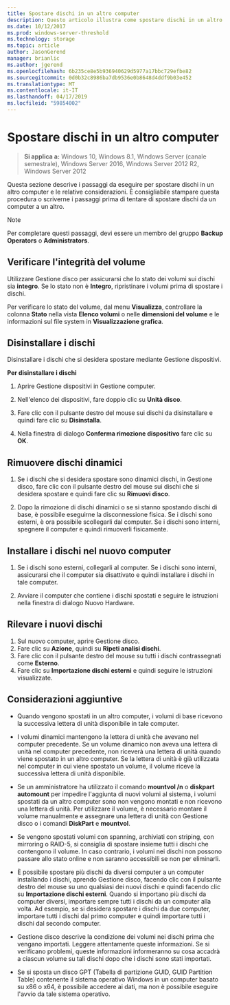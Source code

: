 ```yaml
---
title: Spostare dischi in un altro computer
description: Questo articolo illustra come spostare dischi in un altro computer
ms.date: 10/12/2017
ms.prod: windows-server-threshold
ms.technology: storage
ms.topic: article
author: JasonGerend
manager: brianlic
ms.author: jgerend
ms.openlocfilehash: 6b235ce8e5b936940629d5977a17bbc729efbe82
ms.sourcegitcommit: 0d0b32c8986ba7db9536e0b8648d4ddf9b03e452
ms.translationtype: MT
ms.contentlocale: it-IT
ms.lasthandoff: 04/17/2019
ms.locfileid: "59854002"
---
```

# <a name="move-disks-to-another-computer"></a>Spostare dischi in un altro computer

> **Si applica a:** Windows 10, Windows 8.1, Windows Server (canale semestrale), Windows Server 2016, Windows Server 2012 R2, Windows Server 2012

Questa sezione descrive i passaggi da eseguire per spostare dischi in un altro computer e le relative considerazioni. È consigliabile stampare questa procedura o scriverne i passaggi prima di tentare di spostare dischi da un computer a un altro.

> [!NOTE]
> Per completare questi passaggi, devi essere un membro del gruppo **Backup Operators** o **Administrators**.

## <a name="verify-volume-health"></a>Verificare l'integrità del volume

Utilizzare Gestione disco per assicurarsi che lo stato dei volumi sui dischi sia **integro**. Se lo stato non è **Integro**, ripristinare i volumi prima di spostare i dischi.

Per verificare lo stato del volume, dal menu **Visualizza**, controllare la colonna **Stato** nella vista **Elenco volumi** o nelle **dimensioni del volume** e le informazioni sul file system in **Visualizzazione grafica**.

## <a name="uninstall-the-disks"></a>Disinstallare i dischi

Disinstallare i dischi che si desidera spostare mediante Gestione dispositivi.

**Per disinstallare i dischi**

1.  Aprire Gestione dispositivi in Gestione computer.

2.  Nell'elenco dei dispositivi, fare doppio clic su **Unità disco**.

3.  Fare clic con il pulsante destro del mouse sui dischi da disinstallare e quindi fare clic su **Disinstalla**.

4.  Nella finestra di dialogo **Conferma rimozione dispositivo** fare clic su **OK**.

## <a name="remove-dynamic-disks"></a>Rimuovere dischi dinamici

1. Se i dischi che si desidera spostare sono dinamici dischi, in Gestione disco, fare clic con il pulsante destro del mouse sui dischi che si desidera spostare e quindi fare clic su **Rimuovi disco**.

2. Dopo la rimozione di dischi dinamici o se si stanno spostando dischi di base, è possibile eseguirne la disconnessione fisica. Se i dischi sono esterni, è ora possibile scollegarli dal computer. Se i dischi sono interni, spegnere il computer e quindi rimuoverli fisicamente.

## <a name="install-disks-in-the-new-computer"></a>Installare i dischi nel nuovo computer

1. Se i dischi sono esterni, collegarli al computer. Se i dischi sono interni, assicurarsi che il computer sia disattivato e quindi installare i dischi in tale computer.

2. Avviare il computer che contiene i dischi spostati e seguire le istruzioni nella finestra di dialogo Nuovo Hardware.

## <a name="detect-new-disks"></a>Rilevare i nuovi dischi

1. Sul nuovo computer, aprire Gestione disco. 
2. Fare clic su **Azione**, quindi su **Ripeti analisi dischi**.
3. Fare clic con il pulsante destro del mouse su tutti i dischi contrassegnati come **Esterno**. 
4. Fare clic su **Importazione dischi esterni** e quindi seguire le istruzioni visualizzate.

## <a name="additional-considerations"></a>Considerazioni aggiuntive

-   Quando vengono spostati in un altro computer, i volumi di base ricevono la successiva lettera di unità disponibile in tale computer. 
-   I volumi dinamici mantengono la lettera di unità che avevano nel computer precedente. Se un volume dinamico non aveva una lettera di unità nel computer precedente, non riceverà una lettera di unità quando viene spostato in un altro computer. Se la lettera di unità è già utilizzata nel computer in cui viene spostato un volume, il volume riceve la successiva lettera di unità disponibile.

-   Se un amministratore ha utilizzato il comando **mountvol /n** o **diskpart automount** per impedire l'aggiunta di nuovi volumi al sistema, i volumi spostati da un altro computer sono non vengono montati e non ricevono una lettera di unità. Per utilizzare il volume, è necessario montare il volume manualmente e assegnare una lettera di unità con Gestione disco o i comandi **DiskPart** e **mountvol**.

-   Se vengono spostati volumi con spanning, archiviati con striping, con mirroring o RAID-5, si consiglia di spostare insieme tutti i dischi che contengono il volume. In caso contrario, i volumi nei dischi non possono passare allo stato online e non saranno accessibili se non per eliminarli.

-   È possibile spostare più dischi da diversi computer a un computer installando i dischi, aprendo Gestione disco, facendo clic con il pulsante destro del mouse su uno qualsiasi dei nuovi dischi e quindi facendo clic su **Importazione dischi esterni**. Quando si importano più dischi da computer diversi, importare sempre tutti i dischi da un computer alla volta. Ad esempio, se si desidera spostare i dischi da due computer, importare tutti i dischi dal primo computer e quindi importare tutti i dischi dal secondo computer.

-   Gestione disco descrive la condizione dei volumi nei dischi prima che vengano importati. Leggere attentamente queste informazioni. Se si verificano problemi, queste informazioni informeranno su cosa accadrà a ciascun volume su tali dischi dopo che i dischi sono stati importati.

-   Se si sposta un disco GPT (Tabella di partizione GUID, GUID Partition Table) contenente il sistema operativo Windows in un computer basato su x86 o x64, è possibile accedere ai dati, ma non è possibile eseguire l'avvio da tale sistema operativo.